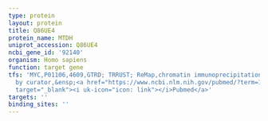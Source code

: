 ```yaml
---
type: protein
layout: protein
title: Q86UE4
protein_name: MTDH
uniprot_accession: Q86UE4
ncbi_gene_id: '92140'
organism: Homo sapiens
function: target gene
tfs: 'MYC,P01106,4609,GTRD; TRRUST; ReMap,chromatin immunoprecipitation assay; inferred
  by curator,&ensp;<a href="https://www.ncbi.nlm.nih.gov/pubmed/?term=17088530%5Buid%5D"
  target="_blank"><i uk-icon="icon: link"></i>Pubmed</a>'
targets: ''
binding_sites: ''
---
```

